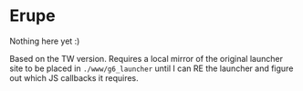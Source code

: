 # Erupe

Nothing here yet :)

Based on the TW version. Requires a local mirror of the original launcher site to be placed in `./www/g6_launcher` until I can RE the launcher and figure out which JS callbacks it requires.